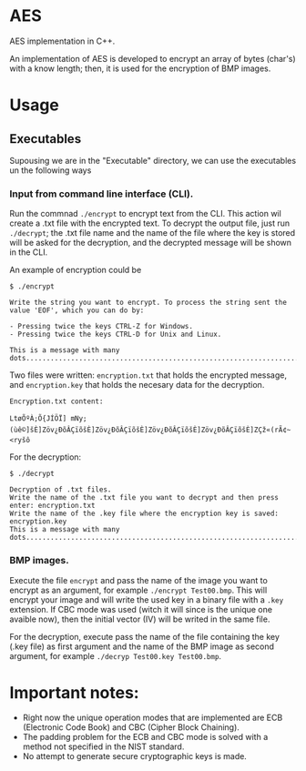 # AES

AES implementation in C++.

An implementation of AES is developed to encrypt an array of bytes (char's) with a know length; then, it is used for the 
encryption of BMP images.

#   Usage

##  Executables
Supousing we are in the "Executable" directory, we can use the executables un the following ways

### Input from command line interface (CLI).
Run the commnad `./encrypt` to encrypt text from the CLI. This action wil create a .txt file with the encrypted text. To decrypt
the output file, just run `./decrypt`; the .txt file name and the name of the file where the key is stored will be asked for the 
decryption, and the decrypted message will be shown in the CLI.

An example of encryption could be

```
$ ./encrypt

Write the string you want to encrypt. To process the string sent the value 'EOF', which you can do by:

- Pressing twice the keys CTRL-Z for Windows.
- Pressing twice the keys CTRL-D for Unix and Linux.

This is a message with many dots.....................................................................................
```
Two files were written: `encryption.txt` that holds the encrypted message, and `encryption.key` that holds the necesary data for 
the decryption.

```
Encryption.txt content:

LtøÕºÀ;Õ{JÍÖÏ] mNy;(ùê©]šÈ]Zöv¿ÐõÂÇïõšÈ]Zöv¿ÐõÂÇïõšÈ]Zöv¿ÐõÂÇïõšÈ]Zöv¿ÐõÂÇïõšÈ]ZÇž«(rÃ¢~<ryšô
```
For the decryption:

```
$ ./decrypt

Decryption of .txt files.
Write the name of the .txt file you want to decrypt and then press enter: encryption.txt
Write the name of the .key file where the encryption key is saved: encryption.key
This is a message with many dots.....................................................................................�
```

### BMP images.
Execute the file `encrypt` and pass the name of the image you want to encrypt as an argument, for example `./encrypt Test00.bmp`. 
This will encrypt your image and will write the used key in a binary file with a `.key` extension. If CBC mode was used (witch it 
will since is the unique one avaible now), then the initial vector (IV) will be writed in the same file.

For the decryption, execute pass the name of the file containing the key (.key file) as first argument and the name of the BMP 
image as second argument, for example `./decryp Test00.key Test00.bmp`.

# Important notes:
* Right now the unique operation modes that are implemented are ECB (Electronic Code Book) and CBC (Cipher Block Chaining).
* The padding problem for the ECB and CBC mode is solved with a method not specified in the NIST standard.
* No attempt to generate secure cryptographic keys is made. 
